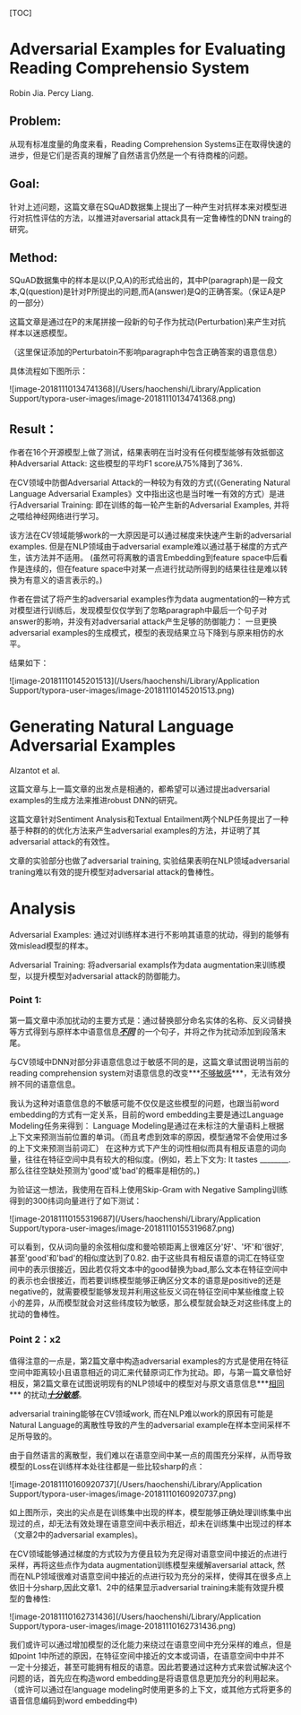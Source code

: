 [TOC]

# Adversarial Examples for Evaluating Reading Comprehensio System

Robin Jia.  Percy Liang. 

## **Problem:**

从现有标准度量的角度来看，Reading Comprehension Systems正在取得快速的进步，但是它们是否真的理解了自然语言仍然是一个有待商榷的问题。



## **Goal:**

针对上述问题，这篇文章在SQuAD数据集上提出了一种产生对抗样本来对模型进行对抗性评估的方法，以推进对aversarial attack具有一定鲁棒性的DNN traing的研究。



## **Method:**

SQuAD数据集中的样本是以(P,Q,A)的形式给出的，其中P(paragraph)是一段文本,Q(question)是针对P所提出的问题,而A(answer)是Q的正确答案。（保证A是P的一部分）

这篇文章是通过在P的末尾拼接一段新的句子作为扰动(Perturbation)来产生对抗样本以迷惑模型。

（这里保证添加的Perturbatoin不影响paragraph中包含正确答案的语意信息）

具体流程如下图所示：

![image-20181110134741368](/Users/haochenshi/Library/Application Support/typora-user-images/image-20181110134741368.png)



## **Result：**

作者在16个开源模型上做了测试，结果表明在当时没有任何模型能够有效抵御这种Adversarial Attack: 这些模型的平均F1 score从75%降到了36%.

在CV领域中防御Adversarial Attack的一种较为有效的方式(《Generating Natural Language Adversarial Examples》文中指出这也是当时唯一有效的方式）是进行Adversarial Training: 
​	即在训练的每一轮产生新的Adversarial Examples, 并将之喂给神经网络进行学习。

该方法在CV领域能够work的一大原因是可以通过梯度来快速产生新的adversarial examples. 但是在NLP领域由于adversarial example难以通过基于梯度的方式产生，该方法并不适用。
(虽然可将离散的语言Embedding到feature space中后看作是连续的，但在feature space中对某一点进行扰动所得到的结果往往是难以转换为有意义的语言表示的。)

作者在尝试了将产生的adversarial examples作为data augmentation的一种方式对模型进行训练后，发现模型仅仅学到了忽略paragraph中最后一个句子对answer的影响，并没有对adversarial attack产生足够的防御能力：
一旦更换adversarial examples的生成模式，模型的表现结果立马下降到与原来相仿的水平。

结果如下：

![image-20181110145201513](/Users/haochenshi/Library/Application Support/typora-user-images/image-20181110145201513.png)





# Generating Natural Language Adversarial Examples

Alzantot et al.

这篇文章与上一篇文章的出发点是相通的，都希望可以通过提出adversarial examples的生成方法来推进robust DNN的研究。



这篇文章针对Sentiment Analysis和Textual Entailment两个NLP任务提出了一种基于种群的的优化方法来产生adversarial examples的方法，并证明了其adversarial attack的有效性。

文章的实验部分也做了adversarial training, 实验结果表明在NLP领域adversarial traning难以有效的提升模型对adversarial attack的鲁棒性。



# Analysis

Adversarial Examples: 通过对训练样本进行不影响其语意的扰动，得到的能够有效mislead模型的样本。

Adversarial Training: 将adversarial exampls作为data augmentation来训练模型，以提升模型对adversarial attack的防御能力。



### Point 1:

第一篇文章中添加扰动的主要方式是：通过替换部分命名实体的名称、反义词替换等方式得到与原样本中语意信息<u>***不同***</u> 的一个句子，并将之作为扰动添加到段落末尾。

与CV领域中DNN对部分非语意信息过于敏感不同的是，这篇文章试图说明当前的reading comprehension system对语意信息的改变***<u>不够敏感</u>***，无法有效分辨不同的语意信息。

我认为这种对语意信息的不敏感可能不仅仅是这些模型的问题，也跟当前word embedding的方式有一定关系，目前的word embedding主要是通过Language Modeling任务来得到：
Language Modeling是通过在未标注的大量语料上根据上下文来预测当前位置的单词。（而且考虑到效率的原因，模型通常不会使用过多的上下文来预测当前词汇）
在这种方式下产生的词性相似而具有相反语意的词向量，往往在特征空间中具有较大的相似度。(例如，若上下文为: It tastes \_\_\_\_\_\_\_\_.  那么往往空缺处预测为'good'或'bad'的概率是相仿的。)

为验证这一想法，我使用在百科上使用Skip-Gram with Negative Sampling训练得到的300纬词向量进行了如下测试：

![image-20181110155319687](/Users/haochenshi/Library/Application Support/typora-user-images/image-20181110155319687.png)

可以看到，仅从词向量的余弦相似度和曼哈顿距离上很难区分'好'、'坏'和'很好',甚至'good'和'bad'的相似度达到了0.82.
由于这些具有相反语意的词汇在特征空间中的表示很接近，因此若仅将文本中的good替换为bad,那么文本在特征空间中的表示也会很接近，而若要训练模型能够正确区分文本的语意是positive的还是negative的，就需要模型能够发现并利用这些反义词在特征空间中某些维度上较小的差异，从而模型就会对这些纬度较为敏感，那么模型就会缺乏对这些纬度上的扰动的鲁棒性。



### Point 2：x2

值得注意的一点是，第2篇文章中构造adversarial examples的方式是使用在特征空间中距离较小且语意相近的词汇来代替原词汇作为扰动。即，与第一篇文章恰好相反，第2篇文章在试图说明现有的NLP领域中的模型对与原文语意信息***<u>相同</u>*** 的扰动<u>***十分敏感***</u>。

adversarial training能够在CV领域work, 而在NLP难以work的原因有可能是Natural Language的离散性导致的产生的adversarial example在样本空间采样不足所导致的。

由于自然语言的离散型，我们难以在语意空间中某一点的周围充分采样，从而导致模型的Loss在训练样本处往往都是一些比较sharp的点：

![image-20181110160920737](/Users/haochenshi/Library/Application Support/typora-user-images/image-20181110160920737.png)

如上图所示，突出的尖点是在训练集中出现的样本，模型能够正确处理训练集中出现过的点，却无法有效处理在语意空间中表示相近，却未在训练集中出现过的样本（文章2中的adversarial examples)。

在CV领域能够通过梯度的方式较为方便且较为充足得对语意空间中接近的点进行采样，再将这些点作为data augmentation训练模型来缓解aversarial attack, 然而在NLP领域很难对语意空间中接近的点进行较为充分的采样，使得其在很多点上依旧十分sharp,因此文章1、2中的结果显示adversarial training未能有效提升模型的鲁棒性:

![image-20181110162731436](/Users/haochenshi/Library/Application Support/typora-user-images/image-20181110162731436.png)



我们或许可以通过增加模型的泛化能力来绕过在语意空间中充分采样的难点，但是如point 1中所述的原因，在特征空间中接近的文本或词语，在语意空间中中并不一定十分接近，甚至可能拥有相反的语意。因此若要通过这种方式来尝试解决这个问题的话，首先应在构造word embedding是将语意信息更加充分的利用起来。（或许可以通过在language modeling时使用更多的上下文，或其他方式将更多的语音信息编码到word embedding中)

